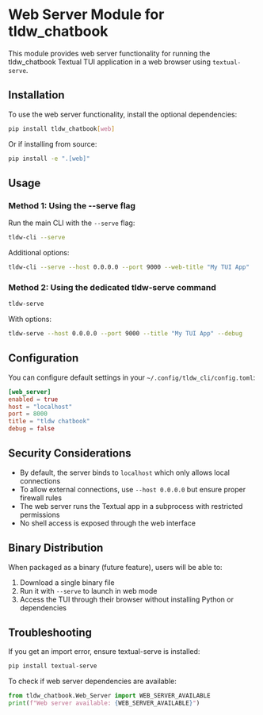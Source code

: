 # Web Server Module for tldw_chatbook

This module provides web server functionality for running the tldw_chatbook Textual TUI application in a web browser using `textual-serve`.

## Installation

To use the web server functionality, install the optional dependencies:

```bash
pip install tldw_chatbook[web]
```

Or if installing from source:

```bash
pip install -e ".[web]"
```

## Usage

### Method 1: Using the --serve flag

Run the main CLI with the `--serve` flag:

```bash
tldw-cli --serve
```

Additional options:
```bash
tldw-cli --serve --host 0.0.0.0 --port 9000 --web-title "My TUI App"
```

### Method 2: Using the dedicated tldw-serve command

```bash
tldw-serve
```

With options:
```bash
tldw-serve --host 0.0.0.0 --port 9000 --title "My TUI App" --debug
```

## Configuration

You can configure default settings in your `~/.config/tldw_cli/config.toml`:

```toml
[web_server]
enabled = true
host = "localhost"
port = 8000
title = "tldw chatbook"
debug = false
```

## Security Considerations

- By default, the server binds to `localhost` which only allows local connections
- To allow external connections, use `--host 0.0.0.0` but ensure proper firewall rules
- The web server runs the Textual app in a subprocess with restricted permissions
- No shell access is exposed through the web interface

## Binary Distribution

When packaged as a binary (future feature), users will be able to:

1. Download a single binary file
2. Run it with `--serve` to launch in web mode
3. Access the TUI through their browser without installing Python or dependencies

## Troubleshooting

If you get an import error, ensure textual-serve is installed:

```bash
pip install textual-serve
```

To check if web server dependencies are available:

```python
from tldw_chatbook.Web_Server import WEB_SERVER_AVAILABLE
print(f"Web server available: {WEB_SERVER_AVAILABLE}")
```